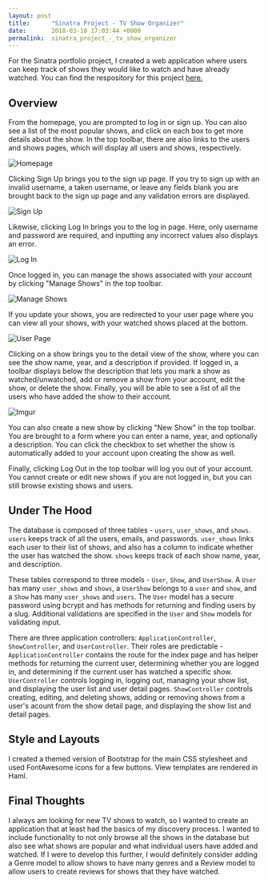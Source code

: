 ```yaml
---
layout: post
title:      "Sinatra Project - TV Show Organizer"
date:       2018-03-10 17:03:44 +0000
permalink:  sinatra_project_-_tv_show_organizer
---
```



For the Sinatra portfolio project, I created a web application where users can keep track of shows they would like to watch and have already watched. You can find the respository for this project [here.](https://github.com/urizaraj/tv-show-organizer)

## Overview

From the homepage, you are prompted to log in or sign up. You can also see a list of the most popular shows, and click on  each box to get more details about the show. In the top toolbar, there are also links to the users and shows pages, which will display all users and shows, respectively. 

![Homepage](https://i.imgur.com/oIqFPqe.png)

Clicking Sign Up brings you to the sign up page. If you try to sign up with an invalid username, a taken username, or leave any fields blank you are brought back to the sign up page and any validation errors are displayed.

![Sign Up](https://i.imgur.com/TNtxlL1.png)

Likewise, clicking Log In brings you to the log in page. Here, only username and password are required, and inputting any incorrect values also displays an error.

![Log In](https://i.imgur.com/cTxkzWW.png)

Once logged in, you can manage the shows associated with your account by clicking "Manage Shows" in the top toolbar.

![Manage Shows](https://i.imgur.com/FF4N2c4.png)

If you update your shows, you are redirected to your user page where you can view all your shows, with your watched shows placed at the bottom.

![User Page](https://i.imgur.com/jMfJ4F7.png)

Clicking on a show brings you to the detail view of the show, where you can see the show name, year, and a description if provided. If logged in, a toolbar displays below the description that lets you mark a show as watched/unwatched, add or remove a show from your account, edit the show, or delete the show. Finally, you will be able to see a list of all the users who have added the show to their account.

![Imgur](https://i.imgur.com/fV3MuRM.png)

You can also create a new show by clicking "New Show" in the top toolbar. You are brought to a form where you can enter a name, year, and optionally a description. You can click the checkbox to set whether the show is automatically added to your account upon creating the show as well.

Finally, clicking Log Out in the top toolbar will log you out of your account. You cannot create or edit new shows if you are not logged in, but you can still browse existing shows and users.

## Under The Hood

The database is composed of three tables - `users`, `user_shows`, and `shows`. `users` keeps track of all the users, emails, and passwords. `user_shows` links each user to their list of shows, and also has a column to indicate whether the user has watched the show. `shows` keeps track of each show name, year, and description.

These tables correspond to three models - `User`, `Show`, and `UserShow`. A `User` has many `user_shows` and `shows`, a `UserShow` belongs to a `user` and `show`, and a `Show` has many `user_shows` and `users`. The `User` model has a secure password using bcrypt and has methods for returning and finding users by a slug. Additional validations are specified in the `User` and `Show` models for validating input. 

There are three application controllers: `ApplicationController`, `ShowController`, and `UserController`. Their roles are predictable - `ApplicationController` contains the route for the index page and has helper methods for returning the current user, determining whether you are logged in, and determining if the current user has watched a specific show. `UserController` controls logging in, logging out, managing your show list, and displaying the user list and user detail pages. `ShowController` controls creating, editing, and deleting shows, adding or removing shows from a user's acount from the show detail page, and displaying the show list and detail pages.

## Style and Layouts

I created a themed version of Bootstrap for the main CSS stylesheet and used FontAwesome icons for a few buttons. View templates are rendered in Haml.

## Final Thoughts

I always am looking for new TV shows to watch, so I wanted to create an application that at least had the basics of my discovery process. I wanted to include functionality to not only browse all the shows in the database but also see what shows are popular and what individual users have added and watched. If I were to develop this further, I would definitely consider adding a Genre model to allow shows to have many genres and a Review model to allow users to create reviews for shows that they have watched.
